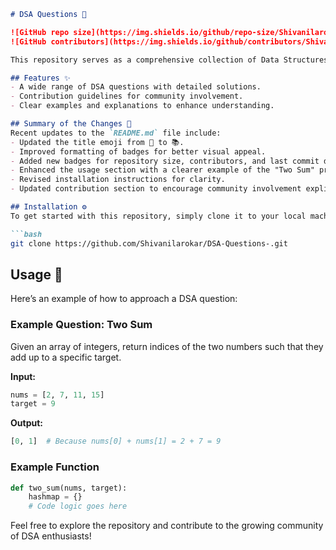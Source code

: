 ```markdown
# DSA Questions 📖

![GitHub repo size](https://img.shields.io/github/repo-size/Shivanilarokar/DSA-Questions-)
![GitHub contributors](https://img.shields.io/github/contributors/Shivanilarokar/DSA-Questions-)

This repository serves as a comprehensive collection of Data Structures and Algorithms (DSA) questions and solutions to help you practice and improve your coding skills.

## Features ✨
- A wide range of DSA questions with detailed solutions.
- Contribution guidelines for community involvement.
- Clear examples and explanations to enhance understanding.

## Summary of the Changes 📝
Recent updates to the `README.md` file include:
- Updated the title emoji from 📖 to 📚.
- Improved formatting of badges for better visual appeal.
- Added new badges for repository size, contributors, and last commit date.
- Enhanced the usage section with a clearer example of the "Two Sum" problem, including input and output code snippets.
- Revised installation instructions for clarity.
- Updated contribution section to encourage community involvement explicitly.

## Installation ⚙️
To get started with this repository, simply clone it to your local machine using:

```bash
git clone https://github.com/Shivanilarokar/DSA-Questions-.git
```

## Usage 📍
Here’s an example of how to approach a DSA question:

### Example Question: Two Sum
Given an array of integers, return indices of the two numbers such that they add up to a specific target.

**Input:**
```python
nums = [2, 7, 11, 15]
target = 9
```

**Output:**
```python
[0, 1]  # Because nums[0] + nums[1] = 2 + 7 = 9
```

### Example Function
```python
def two_sum(nums, target):
    hashmap = {}
    # Code logic goes here
```

Feel free to explore the repository and contribute to the growing community of DSA enthusiasts!
```